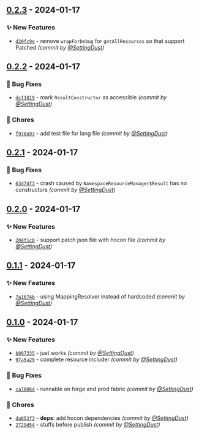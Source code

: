 
## [0.2.3] - 2024-01-17
### :sparkles: New Features
- [`d20fc9e`](https://github.com/SettingDust/HoconResourceLoader/commit/d20fc9ef52460f1651dd35d7a1e35dc3a13e17f8) - remove `wrapForDebug` for `getAllResources` so that support Patched *(commit by [@SettingDust](https://github.com/SettingDust))*


## [0.2.2] - 2024-01-17
### :bug: Bug Fixes
- [`dcf1819`](https://github.com/SettingDust/HoconResourceLoader/commit/dcf1819aa1610c53debe7a91bcddff1423a383e6) - mark `ResultConstructor` as accessible *(commit by [@SettingDust](https://github.com/SettingDust))*

### :wrench: Chores
- [`f970a97`](https://github.com/SettingDust/HoconResourceLoader/commit/f970a97fc8d51aae96bd0dbe83a0898cb9c3b5d6) - add test file for lang file *(commit by [@SettingDust](https://github.com/SettingDust))*


## [0.2.1] - 2024-01-17
### :bug: Bug Fixes
- [`63d74f3`](https://github.com/SettingDust/HoconResourceLoader/commit/63d74f334b561af49d63662791ec80ecb498aa27) - crash caused by `NamespaceResourceManager$Result` has no constructors *(commit by [@SettingDust](https://github.com/SettingDust))*


## [0.2.0] - 2024-01-17
### :sparkles: New Features
- [`204f1c0`](https://github.com/SettingDust/HoconResourceLoader/commit/204f1c03bde9cf6ee2997cc08d0eaa46e5795498) - support patch json file with hocon file *(commit by [@SettingDust](https://github.com/SettingDust))*


## [0.1.1] - 2024-01-17
### :sparkles: New Features
- [`7a1674b`](https://github.com/SettingDust/HoconResourceLoader/commit/7a1674ba1a12877ab72b0e41fc4039afbdcd36ea) - using MappingResolver instead of hardcoded *(commit by [@SettingDust](https://github.com/SettingDust))*


## [0.1.0] - 2024-01-17
### :sparkles: New Features
- [`b807335`](https://github.com/SettingDust/HoconResourceLoader/commit/b807335bd3a23ff9a5654bcd35cb901b48cd6cef) - just works *(commit by [@SettingDust](https://github.com/SettingDust))*
- [`97a5a29`](https://github.com/SettingDust/HoconResourceLoader/commit/97a5a2938a7dfcd3af4df3855c21f0efec4c0146) - complete resource includer *(commit by [@SettingDust](https://github.com/SettingDust))*

### :bug: Bug Fixes
- [`ca78064`](https://github.com/SettingDust/HoconResourceLoader/commit/ca78064f94d28fe697f7c60d57834e7be3daaafa) - runnable on forge and prod fabric *(commit by [@SettingDust](https://github.com/SettingDust))*

### :wrench: Chores
- [`da053f3`](https://github.com/SettingDust/HoconResourceLoader/commit/da053f33896f69fa12092775771ed3e5f08f4d8c) - **deps**: add hocon dependencies *(commit by [@SettingDust](https://github.com/SettingDust))*
- [`2729d54`](https://github.com/SettingDust/HoconResourceLoader/commit/2729d54392d0269078c08dcde6e778c3de9868b5) - stuffs before publish *(commit by [@SettingDust](https://github.com/SettingDust))*


[0.1.0]: https://github.com/SettingDust/HoconResourceLoader/compare/0.0.0...0.1.0
[0.1.1]: https://github.com/SettingDust/HoconResourceLoader/compare/0.1.0...0.1.1
[0.2.0]: https://github.com/SettingDust/HoconResourceLoader/compare/0.1.1...0.2.0
[0.2.1]: https://github.com/SettingDust/HoconResourceLoader/compare/0.2.0...0.2.1
[0.2.2]: https://github.com/SettingDust/HoconResourceLoader/compare/0.2.1...0.2.2
[0.2.3]: https://github.com/SettingDust/HoconResourceLoader/compare/0.2.2...0.2.3